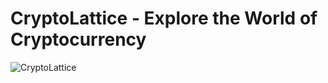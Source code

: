# CryptoLattice - Explore the World of Cryptocurrency

![CryptoLattice](/Users/ayushchahar/Desktop/crypto/src/images/crypto.png)
